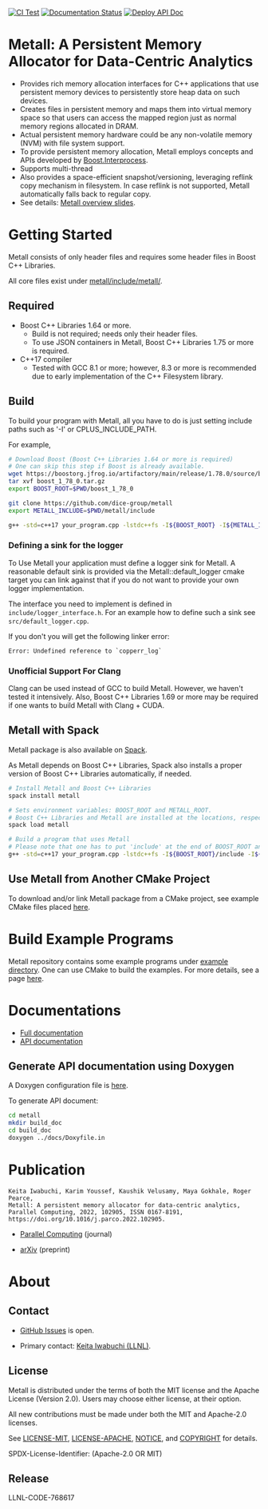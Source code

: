 [![CI Test](https://github.com/LLNL/metall/actions/workflows/ci-test.yml/badge.svg?branch=master)](https://github.com/LLNL/metall/actions/workflows/ci-test.yml)
[![Documentation Status](https://readthedocs.org/projects/metall/badge/?version=latest)](https://metall.readthedocs.io/en/latest/?badge=latest)
[![Deploy API Doc](https://github.com/LLNL/metall/actions/workflows/deploy-api-doc.yml/badge.svg?branch=master)](https://github.com/LLNL/metall/actions/workflows/deploy-api-doc.yml)

Metall: A Persistent Memory Allocator for Data-Centric Analytics
===============================================

* Provides rich memory allocation interfaces for C++ applications that
  use persistent memory devices to persistently store heap data on such
  devices.
* Creates files in persistent memory and maps them into virtual memory
  space so that users can access the mapped region just as normal memory
  regions allocated in DRAM.
* Actual persistent memory hardware could be any non-volatile memory (NVM) with file system support.
* To provide persistent memory allocation, Metall employs concepts and
  APIs developed by
  [Boost.Interprocess](https://www.boost.org/doc/libs/1_69_0/doc/html/interprocess.html).
* Supports multi-thread
* Also provides a space-efficient snapshot/versioning, leveraging reflink
  copy mechanism in filesystem. In case reflink is not supported, Metall
  automatically falls back to regular copy.
* See details: [Metall overview slides](docs/publications/metall_101.pdf).
  

# Getting Started

Metall consists of only header files and requires some header files in Boost C++ Libraries.

All core files exist under
[metall/include/metall/](https://github.com/LLNL/metall/tree/master/include/metall).

## Required

- Boost C++ Libraries 1.64 or more.
  - Build is not required; needs only their header files.
  - To use JSON containers in Metall, Boost C++ Libraries 1.75 or more is required.
- C++17 compiler
  - Tested with GCC 8.1 or more; however, 8.3 or more is recommended due to early implementation of the C++ Filesystem library.

## Build

To build your program with Metall, all you have to do is just setting include paths such as '-I' or CPLUS_INCLUDE_PATH.

For example,

```bash
# Download Boost (Boost C++ Libraries 1.64 or more is required)
# One can skip this step if Boost is already available.
wget https://boostorg.jfrog.io/artifactory/main/release/1.78.0/source/boost_1_78_0.tar.gz
tar xvf boost_1_78_0.tar.gz
export BOOST_ROOT=$PWD/boost_1_78_0

git clone https://github.com/dice-group/metall
export METALL_INCLUDE=$PWD/metall/include

g++ -std=c++17 your_program.cpp -lstdc++fs -I${BOOST_ROOT} -I${METALL_INCLUDE}
```

### Defining a sink for the logger
To Use Metall your application must define a logger sink for Metall.
A reasonable default sink is provided via the Metall::default_logger cmake target you can link against that
if you do not want to provide your own logger implementation.

The interface you need to implement is defined in `include/logger_interface.h`.
For an example how to define such a sink see `src/default_logger.cpp`.

If you don't you will get the following linker error:
```
Error: Undefined reference to `copperr_log`
```

### Unofficial Support For Clang
Clang can be used instead of GCC to build Metall.
However, we haven't tested it intensively.
Also, Boost C++ Libraries 1.69 or more may be required
if one wants to build Metall with Clang + CUDA.

## Metall with Spack

Metall package is also available on [Spack](https://spack.io/).

As Metall depends on Boost C++ Libraries,
Spack also installs a proper version of Boost C++ Libraries automatically, if needed.

```bash
# Install Metall and Boost C++ Libraries
spack install metall

# Sets environment variables: BOOST_ROOT and METALL_ROOT.
# Boost C++ Libraries and Metall are installed at the locations, respectively.
spack load metall

# Build a program that uses Metall
# Please note that one has to put 'include' at the end of BOOST_ROOT and METALL_ROOT
g++ -std=c++17 your_program.cpp -lstdc++fs -I${BOOST_ROOT}/include -I${METALL_ROOT}/include
```


## Use Metall from Another CMake Project

To download and/or link Metall package from a CMake project,
see example CMake files placed [here](./example/cmake).

# Build Example Programs

Metall repository contains some example programs under [example directory](./example).
One can use CMake to build the examples.
For more details, see a page
[here](https://metall.readthedocs.io/en/latest/advanced_build/cmake/).


# Documentations

- [Full documentation](https://metall.readthedocs.io/)
- [API documentation](https://software.llnl.gov/metall/api/)

## Generate API documentation using Doxygen

A Doxygen configuration file is [here](docs/Doxyfile.in).

To generate API document:

```bash
cd metall
mkdir build_doc
cd build_doc
doxygen ../docs/Doxyfile.in
```


# Publication

```
Keita Iwabuchi, Karim Youssef, Kaushik Velusamy, Maya Gokhale, Roger Pearce,
Metall: A persistent memory allocator for data-centric analytics,
Parallel Computing, 2022, 102905, ISSN 0167-8191, https://doi.org/10.1016/j.parco.2022.102905.
```

* [Parallel Computing](https://www.sciencedirect.com/science/article/abs/pii/S0167819122000114) (journal)

* [arXiv](https://arxiv.org/abs/2108.07223) (preprint)

# About

## Contact

- [GitHub Issues](https://github.com/LLNL/metall/issues) is open.
  
- Primary contact: [Keita Iwabuchi (LLNL)](https://github.com/KIwabuchi).

## License

Metall is distributed under the terms of both the MIT license and the
Apache License (Version 2.0). Users may choose either license, at their
option.

All new contributions must be made under both the MIT and Apache-2.0
licenses.

See [LICENSE-MIT](LICENSE-MIT), [LICENSE-APACHE](LICENSE-APACHE),
[NOTICE](NOTICE), and [COPYRIGHT](COPYRIGHT) for details.

SPDX-License-Identifier: (Apache-2.0 OR MIT)


## Release

LLNL-CODE-768617
